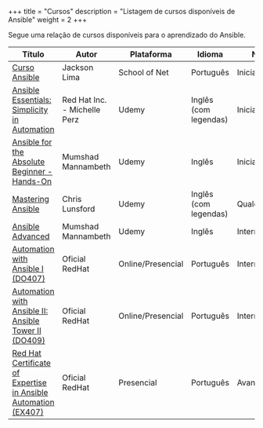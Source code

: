 +++
title = "Cursos"
description = "Listagem de cursos disponíveis de Ansible"
weight = 2
+++

Segue uma relação de cursos disponíveis para o aprendizado do Ansible.

| Título                                       | Autor                        | Plataforma    | Idioma                | Nível         | Gratuito |
|----------------------------------------------|------------------------------|---------------|-----------------------|---------------|----------|
| [Curso Ansible](https://www.schoolofnet.com/curso-ansible/)                                | Jackson Lima                 | School of Net | Português             | Iniciante     | Não      |
| [Ansible Essentials: Simplicity in Automation](https://www.udemy.com/ansible-essentials-simplicity-in-automation/) | Red Hat Inc. - Michelle Perz | Udemy         | Inglês (com legendas) | Iniciante     | Sim      |
| [Ansible for the Absolute Beginner - Hands-On](https://www.udemy.com/learn-ansible/) | Mumshad Mannambeth           | Udemy         | Inglês                | Iniciante     | Não      |
| [Mastering Ansible](https://www.udemy.com/mastering-ansible/)                            | Chris Lunsford               | Udemy         | Inglês (com legendas) | Qualquer      | Não      |
| [Ansible Advanced](https://www.udemy.com/learn-ansible-advanced/)                             | Mumshad Mannambeth           | Udemy         | Inglês                | Intermediário | Não      |
| [Automation with Ansible I (DO407) ](https://www.redhat.com/pt-br/services/training/do407-automation-ansible-i)                             | Oficial RedHat           | Online/Presencial         | Português                | Intermediário | Não      |
| [Automation with Ansible II: Ansible Tower II (DO409)](https://www.redhat.com/pt-br/services/training/do409-automation-ansible-ii-ansible-tower)                             | Oficial RedHat           | Online/Presencial         | Português                | Intermediário | Não      |
| [Red Hat Certificate of Expertise in Ansible Automation (EX407)](https://www.redhat.com/pt-br/services/training/ex407-red-hat-certificate-expertise-ansible-automation)                             | Oficial RedHat           | Presencial         | Português                | Avançado | Não      |

